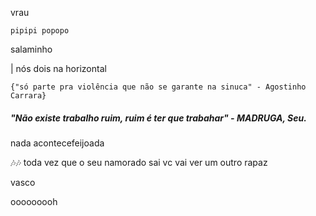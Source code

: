 vrau

`pipipi popopo`

salaminho

| nós dois na horizontal

`{"só parte pra violência que não se garante na sinuca" - Agostinho Carrara}`

##### "Não existe trabalho ruim, ruim é ter que trabahar" - MADRUGA, Seu.

nada acontecefeijoada

🎶️🎶️ toda vez que o seu namorado sai vc vai ver um outro rapaz

vasco

ooooooooh